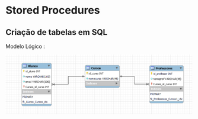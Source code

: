 # Stored Procedures

## Criação de tabelas em SQL

Modelo Lógico :

![Modelo Lógico](Modelo_logico.png)